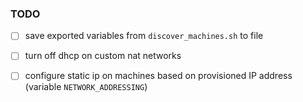 ### TODO

- [ ] save exported variables from `discover_machines.sh` to file

- [ ] turn off dhcp on custom nat networks

- [ ] configure static ip on machines based on provisioned IP address (variable `NETWORK_ADDRESSING`)
